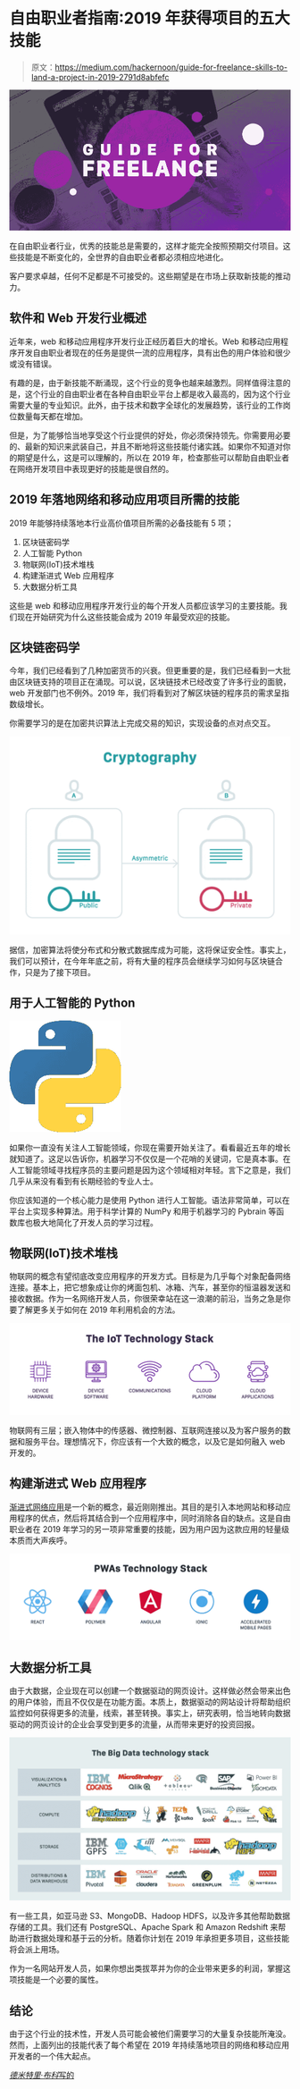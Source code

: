 # 自由职业者指南:2019 年获得项目的五大技能

> 原文：<https://medium.com/hackernoon/guide-for-freelance-skills-to-land-a-project-in-2019-2791d8abfefc>

![](img/074f0869acc46cc3f857cbded49c29f5.png)

在自由职业者行业，优秀的技能总是需要的，这样才能完全按照预期交付项目。这些技能是不断变化的，全世界的自由职业者都必须相应地进化。

客户要求卓越，任何不足都是不可接受的。这些期望是在市场上获取新技能的推动力。

## 软件和 Web 开发行业概述

近年来，web 和移动应用程序开发行业正经历着巨大的增长。Web 和移动应用程序开发自由职业者现在的任务是提供一流的应用程序，具有出色的用户体验和很少或没有错误。

有趣的是，由于新技能不断涌现，这个行业的竞争也越来越激烈。同样值得注意的是，这个行业的自由职业者在各种自由职业平台上都是收入最高的，因为这个行业需要大量的专业知识。此外，由于技术和数字全球化的发展趋势，该行业的工作岗位数量每天都在增加。

但是，为了能够恰当地享受这个行业提供的好处，你必须保持领先。你需要用必要的、最新的知识来武装自己，并且不断地将这些技能付诸实践。如果你不知道对你的期望是什么，这是可以理解的，所以在 2019 年，检查那些可以帮助自由职业者在网络开发项目中表现更好的技能是很自然的。

## 2019 年落地网络和移动应用项目所需的技能

2019 年能够持续落地本行业高价值项目所需的必备技能有 5 项；

1.  区块链密码学
2.  人工智能 Python
3.  物联网(IoT)技术堆栈
4.  构建渐进式 Web 应用程序
5.  大数据分析工具

这些是 web 和移动应用程序开发行业的每个开发人员都应该学习的主要技能。我们现在开始研究为什么这些技能会成为 2019 年最受欢迎的技能。

## 区块链密码学

今年，我们已经看到了几种加密货币的兴衰。但更重要的是，我们已经看到一大批由区块链支持的项目正在涌现。可以说，区块链技术已经改变了许多行业的面貌，web 开发部门也不例外。2019 年，我们将看到对了解区块链的程序员的需求呈指数级增长。

你需要学习的是在加密共识算法上完成交易的知识，实现设备的点对点交互。

![](img/8a686c80b3f5fd56b2b74c4d6507f173.png)

据信，加密算法将使分布式和分散式数据库成为可能，这将保证安全性。事实上，我们可以预计，在今年年底之前，将有大量的程序员会继续学习如何与区块链合作，只是为了接下项目。

## 用于人工智能的 Python

![](img/45336cb284063678fbe2660e8ce4675e.png)

如果你一直没有关注人工智能领域，你现在需要开始关注了。看看最近五年的增长就知道了。这足以告诉你，机器学习不仅仅是一个花哨的关键词，它是真本事。在人工智能领域寻找程序员的主要问题是因为这个领域相对年轻。言下之意是，我们几乎从来没有看到有长期经验的专业人士。

你应该知道的一个核心能力是使用 Python 进行人工智能。语法非常简单，可以在平台上实现多种算法。用于科学计算的 NumPy 和用于机器学习的 Pybrain 等函数库也极大地简化了开发人员的学习过程。

## 物联网(IoT)技术堆栈

物联网的概念有望彻底改变应用程序的开发方式。目标是为几乎每个对象配备网络连接。基本上，把它想象成让你的烤面包机、冰箱、汽车，甚至你的恒温器发送和接收数据。作为一名网络开发人员，你很荣幸站在这一浪潮的前沿，当务之急是你要了解更多关于如何在 2019 年利用机会的方法。

![](img/6019091ddddbd0a811ab0b091f1f8e32.png)

物联网有三层；嵌入物体中的传感器、微控制器、互联网连接以及为客户服务的数据和服务平台。理想情况下，你应该有一个大致的概念，以及它是如何融入 web 开发的。

## 构建渐进式 Web 应用程序

[渐进式网络应用](https://dashbouquet.com/blog/frontend-development/progressive-web-apps-vs-native-apps)是一个新的概念，最近刚刚推出。其目的是引入本地网站和移动应用程序的优点，然后将其结合到一个应用程序中，同时消除各自的缺点。这是自由职业者在 2019 年学习的另一项非常重要的技能，因为用户因为这款应用的轻量级本质而大声疾呼。

![](img/577708538a04917dcebb7e792f83402e.png)

## 大数据分析工具

由于大数据，企业现在可以创建一个数据驱动的网页设计。这样做必然会带来出色的用户体验，而且不仅仅是在功能方面。本质上，数据驱动的网站设计将帮助组织监控如何获得更多的流量，线索，甚至转换。事实上，研究表明，恰当地转向数据驱动的网页设计的企业会享受到更多的流量，从而带来更好的投资回报。

![](img/27998f75eb9f426ddb54bd61cb2ad601.png)

有一些工具，如亚马逊 S3、MongoDB、Hadoop HDFS，以及许多其他帮助数据存储的工具。我们还有 PostgreSQL、Apache Spark 和 Amazon Redshift 来帮助进行数据处理和基于云的分析。随着你计划在 2019 年承担更多项目，这些技能将会派上用场。

作为一名网站开发人员，如果你想出类拔萃并为你的企业带来更多的利润，掌握这项技能是一个必要的属性。

## 结论

由于这个行业的技术性，开发人员可能会被他们需要学习的大量复杂技能所淹没。然而，上面列出的技能代表了每个希望在 2019 年持续落地项目的网络和移动应用开发者的一个伟大起点。

[*德米特里·布科*写的](https://www.linkedin.com/in/dmitrybudko/%5C)